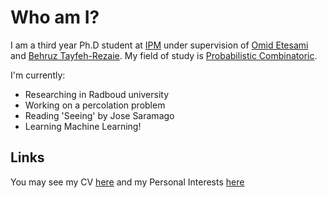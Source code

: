 # Who am I?
I am a third year Ph.D student at [IPM](http://ipm.ir/) under supervision of [Omid Etesami](http://math.ipm.ir/~etesami/) and [Behruz Tayfeh-Rezaie](http://math.ipm.ac.ir/~tayfeh-r/). My field of study is [Probabilistic Combinatoric](https://en.wikipedia.org/wiki/Probabilistic_method).

I'm currently:
- Researching in Radboud university
- Working on a percolation problem
- Reading 'Seeing' by Jose Saramago
- Learning Machine Learning!


## Links

You may see my CV [here](Files/CV.md) and my Personal Interests [here](Files/Personal_Interests.md)
